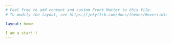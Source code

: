 ```yaml
---
# Feel free to add content and custom Front Matter to this file.
# To modify the layout, see https://jekyllrb.com/docs/themes/#overriding-theme-defaults

layout: home

I am a star!!!
---
```


